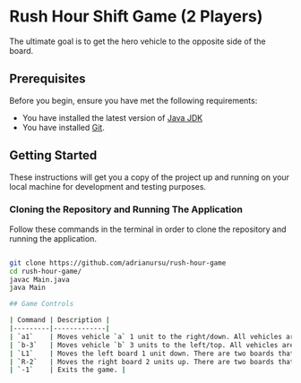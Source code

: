 # Rush Hour Shift Game (2 Players)

The ultimate goal is to get the hero vehicle to the opposite side of the board.

## Prerequisites

Before you begin, ensure you have met the following requirements:
- You have installed the latest version of [Java JDK](https://www.oracle.com/java/technologies/javase-jdk11-downloads.html)
- You have installed [Git](https://git-scm.com/downloads).

## Getting Started

These instructions will get you a copy of the project up and running on your local machine for development and testing purposes.

### Cloning the Repository and Running The Application

Follow these commands in the terminal in order to clone the repository and running the application.
```bash

git clone https://github.com/adrianursu/rush-hour-game
cd rush-hour-game/
javac Main.java
java Main

## Game Controls

| Command | Description |
|---------|-------------|
| `a1`    | Moves vehicle `a` 1 unit to the right/down. All vehicles are represented by lowercase letters. |
| `b-3`   | Moves vehicle `b` 3 units to the left/top. All vehicles are represented by lowercase letters. |
| `L1`    | Moves the left board 1 unit down. There are two boards that can be moved: L (left) and R (right). |
| `R-2`   | Moves the right board 2 units up. There are two boards that can be moved: L (left) and R (right). |
| `-1`    | Exits the game. |
